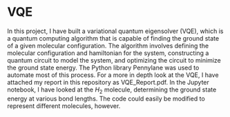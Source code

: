 # VQE
In this project, I have built a variational quantum eigensolver (VQE), which is a quantum computing algorithm that is capable of finding the ground state of a given molecular configuration. The algorithm involves defining the molecular configuration and hamiltonian for the system, constructing a quantum circuit to model the system, and optimizing the circuit to minimize the ground state energy.  The Python library Pennylane was used to automate most of this process.  For a more in depth look at the VQE, I have attached my report in this repository as VQE_Report.pdf.  In the Jupyter notebook, I have looked at the $H_2$ molecule, determining the ground state energy at various bond lengths.  The code could easily be modified to represent different molecules, however.
